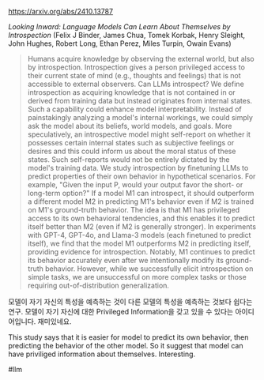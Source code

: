 https://arxiv.org/abs/2410.13787

*Looking Inward: Language Models Can Learn About Themselves by Introspection* (Felix J Binder, James Chua, Tomek Korbak, Henry Sleight, John Hughes, Robert Long, Ethan Perez, Miles Turpin, Owain Evans)

> Humans acquire knowledge by observing the external world, but also by introspection. Introspection gives a person privileged access to their current state of mind (e.g., thoughts and feelings) that is not accessible to external observers. Can LLMs introspect? We define introspection as acquiring knowledge that is not contained in or derived from training data but instead originates from internal states. Such a capability could enhance model interpretability. Instead of painstakingly analyzing a model's internal workings, we could simply ask the model about its beliefs, world models, and goals. More speculatively, an introspective model might self-report on whether it possesses certain internal states such as subjective feelings or desires and this could inform us about the moral status of these states. Such self-reports would not be entirely dictated by the model's training data. We study introspection by finetuning LLMs to predict properties of their own behavior in hypothetical scenarios. For example, "Given the input P, would your output favor the short- or long-term option?" If a model M1 can introspect, it should outperform a different model M2 in predicting M1's behavior even if M2 is trained on M1's ground-truth behavior. The idea is that M1 has privileged access to its own behavioral tendencies, and this enables it to predict itself better than M2 (even if M2 is generally stronger). In experiments with GPT-4, GPT-4o, and Llama-3 models (each finetuned to predict itself), we find that the model M1 outperforms M2 in predicting itself, providing evidence for introspection. Notably, M1 continues to predict its behavior accurately even after we intentionally modify its ground-truth behavior. However, while we successfully elicit introspection on simple tasks, we are unsuccessful on more complex tasks or those requiring out-of-distribution generalization.

모델이 자기 자신의 특성을 예측하는 것이 다른 모델의 특성을 예측하는 것보다 쉽다는 연구. 모델이 자기 자신에 대한 Privileged Information을 갖고 있을 수 있다는 아이디어입니다. 재미있네요.

<english>
This study says that it is easier for model to predict its own behavior, then predicting the behavior of the other model. So it suggest that model can have priviliged information about themselves. Interesting.
</english>

#llm 